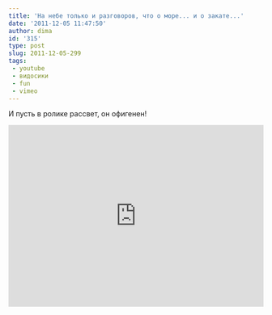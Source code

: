 ```yaml
---
title: 'На небе только и разговоров, что о море... и о закате...'
date: '2011-12-05 11:47:50'
author: dima
id: '315'
type: post
slug: 2011-12-05-299
tags: 
 - youtube
 - видосики
 - fun
 - vimeo
---
```


И пусть в ролике рассвет, он офигенен!

<iframe title="vimeo-player" src="https://player.vimeo.com/video/32397612" width="100%" height="360" frameborder="0" allowfullscreen></iframe>